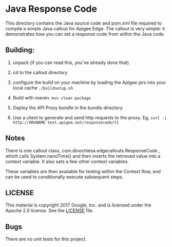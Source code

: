 # Java Response Code

This directory contains the Java source code and pom.xml file required to
compile a simple Java callout for Apigee Edge. The callout is very simple: it demonstrates how you can set a response code from within the Java code.

## Building:

1. unpack (if you can read this, you've already done that).

2. cd to the callout directory

2. configure the build on your machine by loading the Apigee jars into your local cache
  ```./buildsetup.sh```

2. Build with maven.
  ```mvn clean package```

3. Deploy the API Proxy bundle in the bundle directory

6. Use a client to generate and send http requests to the proxy. Eg,
   ```curl -i http://ORGNAME-test.apigee.net/responsecode/t1```


## Notes

There is one callout class, com.dinochiesa.edgecallouts.ResponseCode ,
which calls System.nanoTime() and then inserts the retrieved value into a context variable.
It also sets a few other context variables.

These variables are then available for testing within the Context flow, and can be used to conditionally execute subsequent steps.


## LICENSE

This material is copyright 2017 Google, Inc.
and is licensed under the Apache 2.0 license. See the [LICENSE](LICENSE) file.


## Bugs

There are no unit tests for this project.
